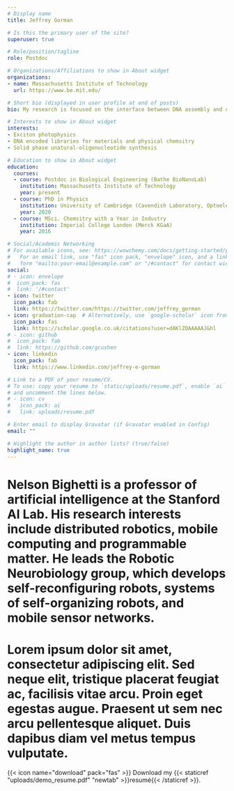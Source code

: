 ```yaml
---
# Display name
title: Jeffrey Gorman

# Is this the primary user of the site?
superuser: true

# Role/position/tagline
role: Postdoc 

# Organizations/Affiliations to show in About widget
organizations:
- name: Massachusetts Institute of Technology
  url: https://www.be.mit.edu/

# Short bio (displayed in user profile at end of posts)
bio: My research is focused on the interface between DNA assembly and organic semiconductor photophysics.

# Interests to show in About widget
interests:
- Exciton photophysics
- DNA encoded libraries for materials and physical chemsitry
- Solid phase unatural-oligonucleotide synthesis

# Education to show in About widget
education:
  courses:
  - course: Postdoc in Biological Engineering (Bathe BioNanoLab)
    institution: Massachusetts Institute of Technology
    year: present
  - course: PhD in Physics
    institution: University of Cambridge (Cavendish Laboratory, Optoelectronics Group)
    year: 2020
  - course: MSci. Chemsitry with a Year in Industry
    institution: Imperial College London (Merck KGaA)
    year: 2016

# Social/Academic Networking
# For available icons, see: https://wowchemy.com/docs/getting-started/page-builder/#icons
#   For an email link, use "fas" icon pack, "envelope" icon, and a link in the
#   form "mailto:your-email@example.com" or "/#contact" for contact widget.
social:
# - icon: envelope
#  icon_pack: fas
#  link: '/#contact'
- icon: twitter
  icon_pack: fab
  link: https://twitter.com/https://twitter.com/jeffrey_gorman
- icon: graduation-cap  # Alternatively, use `google-scholar` icon from `ai` icon pack
  icon_pack: fas
  link: https://scholar.google.co.uk/citations?user=dAKlZOAAAAAJ&hl
# - icon: github
#  icon_pack: fab
#  link: https://github.com/gcushen
- icon: linkedin
  icon_pack: fab
  link: https://www.linkedin.com/jeffrey-e-gorman

# Link to a PDF of your resume/CV.
# To use: copy your resume to `static/uploads/resume.pdf`, enable `ai` icons in `params.toml`, 
# and uncomment the lines below.
# - icon: cv
#   icon_pack: ai
#   link: uploads/resume.pdf

# Enter email to display Gravatar (if Gravatar enabled in Config)
email: ""

# Highlight the author in author lists? (true/false)
highlight_name: true
---
```


# Nelson Bighetti is a professor of artificial intelligence at the Stanford AI Lab. His research interests include distributed robotics, mobile computing and programmable matter. He leads the Robotic Neurobiology group, which develops self-reconfiguring robots, systems of self-organizing robots, and mobile sensor networks.

# Lorem ipsum dolor sit amet, consectetur adipiscing elit. Sed neque elit, tristique placerat feugiat ac, facilisis vitae arcu. Proin eget egestas augue. Praesent ut sem nec arcu pellentesque aliquet. Duis dapibus diam vel metus tempus vulputate.

{{< icon name="download" pack="fas" >}} Download my {{< staticref "uploads/demo_resume.pdf" "newtab" >}}resumé{{< /staticref >}}.
